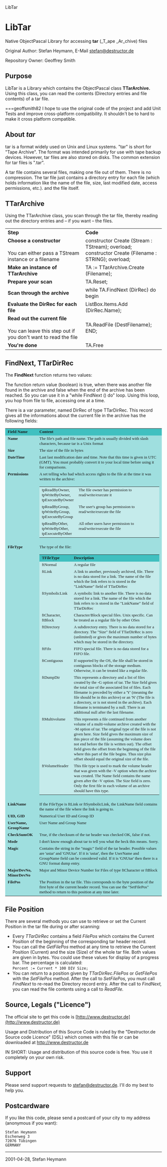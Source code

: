 
 LibTar

LibTar
======

Native ObjectPascal Library for accessing **tar** (_T_ape _Ar_chive) files

Original Author: Stefan Heymann, E-Mail [stefan@destructor.de](mailto:stefan@destructor.de)

Repository Owner: Geoffrey Smith


Purpose
-------

LibTar is a Library which contains the ObjectPascal class **TTarArchive.** Using this class, you can read the contents (Directory entries and file contents) of a tar file.

===geoffsmith82
I hope to use the original code of the project and add Unit Tests and improve cross-platform compatibility.  It shouldn't be to hard to make it cross platform compatible.

About _tar_
-----------

tar is a format widely used on Unix and Linux systems. "tar" is short for "Tape Archive". The format was intended primarily for use with tape backup devices. However, tar files are also stored on disks. The common extension for tar files is ".tar".

A tar file contains several files, making one file out of them. There is no compression. The tar file just contains a directory entry for each file (which holds information like the name of the file, size, last modified date, access permissions, etc.). and the file itself.

TTarArchive
-----------

Using the TTarArchive class, you scan through the tar file, thereby reading out the directory entries and – if you want – the files.

|     |     |
| --- | --- |
| **Step** | **Code** |
| **Choose a constructor**<br><br>You can either pass a TStream instance or a filename | constructor Create (Stream : TStream);  overload;<br>constructor Create (Filename : STRING); overload; |
| **Make an instance of TTarArchive** | TA := TTarArchive.Create (Filename); |
| **Prepare your scan** | TA.Reset; |
| **Scan through the archive** | while TA.FindNext (DirRec) do begin |
| **Evaluate the DirRec for each file** | ListBox.Items.Add (DirRec.Name); |
| **Read out the current file**<br><br>You can leave this step out if you don't want to read the file | TA.ReadFile (DestFilename);<br>  END; |
| **You're done** | TA.Free |

FindNext, TTarDirRec
--------------------

The **FindNext** function returns two values:

The function return value (boolean) is true, when there was another file found in the archive and false when the end of the archive has been reached. So you can use it in a "while FindNext () do" loop. Using this loop, you hop from file to file, accessing one at a time.

There is a var parameter, named DirRec of type TTarDirRec. This record gives all the informations about the current file in the archive has the following fields:

 <table border="0" cellpadding="3">
    <tr>
      <td bgcolor="#40C0C0" valign="top" align="left"><font face="Verdana" size="2"><b>Field Name</b></font></td>
      <td bgcolor="#40C0C0" valign="top" align="left"><b><font face="Verdana" size="2">Content</font></b></td>
    </tr>
    <tr>
      <td bgcolor="#9FDFDF" valign="top" align="left"><font face="Verdana" size="2"><b>Name</b></font></td>
      <td bgcolor="#9FDFDF" valign="top" align="left"><font face="Verdana" size="2">The file's path and file name. The
        path is usually divided with slash characters, because tar is a Unix format</font></td>
    </tr>
    <tr>
      <td bgcolor="#9FDFDF" valign="top" align="left"><font face="Verdana" size="2"><b>Size</b></font></td>
      <td bgcolor="#9FDFDF" valign="top" align="left"><font face="Verdana" size="2">The size of the file in bytes</font></td>
    </tr>
    <tr>
      <td bgcolor="#9FDFDF" valign="top" align="left"><font face="Verdana" size="2"><b>DateTime</b></font></td>
      <td bgcolor="#9FDFDF" valign="top" align="left"><font face="Verdana" size="2">Last last modification date and time.
        Note that this time is given in UTC (GMT). You must probably convert it to your local
        time before using it for comparisons.</font></td>
    </tr>
    <tr>
      <td bgcolor="#9FDFDF" valign="top" align="left"><font face="Verdana" size="2"><b>Permissions</b></font></td>
      <td bgcolor="#9FDFDF" valign="top" align="left"><font size="2" face="Verdana">A set telling who had which access
        rights to the file at the time it was written to the archive:</font>
        <div align="left">
          <table border="0" cellpadding="3">
            <tr>
              <td valign="top" align="left" bgcolor="#C5EBEB"><font size="2" face="Verdana">tpReadByOwner,<br>
                tpWriteByOwner,<br>
                tpExecuteByOwner</font></td>
              <td valign="top" align="left" bgcolor="#C5EBEB"><font face="Verdana" size="2">The file owner has
                permission to read/write/execute it</font></td>
            </tr>
            <tr>
              <td valign="top" align="left" bgcolor="#C5EBEB"><font size="2" face="Verdana">tpReadByGroup,<br>
 tpWriteByGroup,<br>
                tpExecuteByGroup</font></td>
              <td valign="top" align="left" bgcolor="#C5EBEB"><font face="Verdana" size="2">The user's group has
                permission to read/write/execute the file</font></td>
            </tr>
            <tr>
              <td valign="top" align="left" bgcolor="#C5EBEB"><font size="2" face="Verdana">                     tpReadByOther,<br>
                tpWriteByOther,<br>
                tpExecuteByOther</font></td>
              <td valign="top" align="left" bgcolor="#C5EBEB"><font face="Verdana" size="2">All other users have
                permission to read/write/execute the file</font></td>
            </tr>
          </table>
        </div>
      </td>
    </tr>
    <tr>
      <td bgcolor="#9FDFDF" valign="top" align="left"><font face="Verdana" size="2"><b>FileType</b></font></td>
      <td bgcolor="#9FDFDF" valign="top" align="left"><font size="2" face="Verdana">The type of the file:</font>
        <table border="0" cellpadding="3">
          <tr>
            <td valign="top" align="left" bgcolor="#40C0C0"><font size="2" face="Verdana"><b>TFileType</b></font></td>
            <td valign="top" align="left" bgcolor="#40C0C0"><font size="2" face="Verdana"><b>Description</b></font></td>
          </tr>
          <tr>
            <td valign="top" align="left" bgcolor="#C5EBEB"><font size="2" face="Verdana">ftNormal</font></td>
            <td valign="top" align="left" bgcolor="#C5EBEB"><font size="2" face="Verdana">A regular file</font></td>
          </tr>
          <tr>
            <td valign="top" align="left" bgcolor="#C5EBEB"><font size="2" face="Verdana">ftLink</font></td>
            <td valign="top" align="left" bgcolor="#C5EBEB"><font size="2" face="Verdana">A link to another, previously archived, file. There is no data stored for a
              link. The name of the file which the link refers to is stored in the
              &quot;LinkName&quot; field of TTarDirRec</font></td>
          </tr>
          <tr>
            <td valign="top" align="left" bgcolor="#C5EBEB"><font size="2" face="Verdana">ftSymbolicLink</font></td>
            <td valign="top" align="left" bgcolor="#C5EBEB"><font size="2" face="Verdana">A symbolic link to another file. There is no data stored for a link. The name of
              the file which the link refers to is stored in the &quot;LinkName&quot; field of
              TTarDirRec</font></td>
          </tr>
          <tr>
            <td valign="top" align="left" bgcolor="#C5EBEB"><font size="2" face="Verdana">ftCharacter, ftBlock</font></td>
            <td valign="top" align="left" bgcolor="#C5EBEB"><font size="2" face="Verdana">Character/Block special files. Unix specific. Can be treated as a regular file
              by other OSes</font></td>
          </tr>
          <tr>
            <td valign="top" align="left" bgcolor="#C5EBEB"><font size="2" face="Verdana">ftDirectory</font></td>
            <td valign="top" align="left" bgcolor="#C5EBEB"><font size="2" face="Verdana">A subdirectory entry. There is no data stored for a directory. The
              &quot;Size&quot; field of TTarDirRec is zero (unlimited) or gives the maximum
              number of bytes which may be stored in the directory.</font></td>
          </tr>
          <tr>
            <td valign="top" align="left" bgcolor="#C5EBEB"><font size="2" face="Verdana">ftFifo</font></td>
            <td valign="top" align="left" bgcolor="#C5EBEB"><font size="2" face="Verdana">FIFO special file. There is no data stored for a FIFO file.</font></td>
          </tr>
          <tr>
            <td valign="top" align="left" bgcolor="#C5EBEB"><font size="2" face="Verdana">ftContiguous</font></td>
            <td valign="top" align="left" bgcolor="#C5EBEB"><font size="2" face="Verdana">If supported by the OS, the file shall be stored in contiguous blocks of the
              storage medium. Otherwise, it can be treated like a regular file.</font></td>
          </tr>
          <tr>
            <td valign="top" align="left" bgcolor="#C5EBEB"><font size="2" face="Verdana">ftDumpDir</font></td>
            <td valign="top" align="left" bgcolor="#C5EBEB"><font size="2" face="Verdana">This represents a directory and a list of files created by the -G option of tar.
              The Size field gives the total size of the associated list of files. Each filename
              is preceded by either a 'Y' (meaning the file should be in this archive) or an 'N'
              (The file is a directory, or is not stored in the archive). Each filename is
              terminated by a null. There is an additional null after the last filename.</font></td>
          </tr>
          <tr>
            <td valign="top" align="left" bgcolor="#C5EBEB"><font size="2" face="Verdana">ftMultivolume</font></td>
            <td valign="top" align="left" bgcolor="#C5EBEB"><font size="2" face="Verdana">This represents a file continued from another volume of a multi-volume archive
              created with the -M option of tar. The original type of the file is not given
              here. Size field gives the maximum size of this piece of the file (assuming the
              volume does not end before the file is written out). The offset field gives the
              offset from the beginning of the file where this part of the file begins. Thus
              size plus offset should equal the original size of the file.</font></td>
          </tr>
          <tr>
            <td valign="top" align="left" bgcolor="#C5EBEB"><font size="2" face="Verdana">ftVolumeHeader</font></td>
            <td valign="top" align="left" bgcolor="#C5EBEB"><font size="2" face="Verdana">This file type is used to mark the volume header that was given with
              the -V option when the archive was created. The Name field contains the name given after the
              -V option. The Size field is zero. Only the first file in each volume of an archive should have this type.</font></td>
          </tr>
        </table>
      </td>
    </tr>
    <tr>
      <td bgcolor="#9FDFDF" valign="top" align="left"><font size="2" face="Verdana"><b>LinkName</b></font></td>
      <td bgcolor="#9FDFDF" valign="top" align="left"><font size="2" face="Verdana">If the
        FileType is ftLink or ftSymbolicLink, the LinkName field contains the name of the file
        where the link is going to.</font></td>
    </tr>
    <tr>
      <td bgcolor="#9FDFDF" valign="top" align="left"><font size="2" face="Verdana"><b>UID, GID</b></font></td>
      <td bgcolor="#9FDFDF" valign="top" align="left"><font size="2" face="Verdana">Numerical
        User ID and Group ID</font></td>
    </tr>
    <tr>
      <td bgcolor="#9FDFDF" valign="top" align="left"><font size="2" face="Verdana"><b>UserName,
        GroupName</b></font></td>
      <td bgcolor="#9FDFDF" valign="top" align="left"><font size="2" face="Verdana">User Name
        and Group Name</font></td>
    </tr>
    <tr>
      <td bgcolor="#9FDFDF" valign="top" align="left"><font size="2" face="Verdana"><b>CheckSumOK</b></font></td>
      <td bgcolor="#9FDFDF" valign="top" align="left"><font size="2" face="Verdana">True, if the
        checksum of the tar header was checked OK, false if not.</font></td>
    </tr>
    <tr>
      <td bgcolor="#9FDFDF" valign="top" align="left"><font size="2" face="Verdana"><b>Mode</b></font></td>
      <td bgcolor="#9FDFDF" valign="top" align="left"><font size="2" face="Verdana">I don't know
        enough about tar to tell you what the heck this means. Sorry.</font></td>
    </tr>
    <tr>
      <td bgcolor="#9FDFDF" valign="top" align="left"><font size="2" face="Verdana"><b>Magic</b></font></td>
      <td bgcolor="#9FDFDF" valign="top" align="left"><font size="2" face="Verdana">Contains the
        string in the &quot;magic&quot; field of the tar header. Possible values are 'ustar' and
        'GNUtar'. If it is 'ustar', then the UserName and GroupName field can be considered
        valid. If it is 'GNUtar' then there is a GNU format dump entry.</font></td>
    </tr>
    <tr>
      <td bgcolor="#9FDFDF" valign="top" align="left"><font size="2" face="Verdana"><b>MajorDevNo,
        MinorDevNo</b></font></td>
      <td bgcolor="#9FDFDF" valign="top" align="left"><font size="2" face="Verdana">Major and
        Minor Device Number for Files of type ftCharacter or ftBlock</font></td>
    </tr>
    <tr>
      <td bgcolor="#9FDFDF" valign="top" align="left"><font size="2" face="Verdana"><b>FilePos</b></font></td>
      <td bgcolor="#9FDFDF" valign="top" align="left"><font size="2" face="Verdana">The Position
        in the tar file. This corresponds to the byte position of the first byte of the current
        header record. You can use the &quot;SetFilePos&quot; method to return to this position
        at any time later.</font></td>
    </tr>
  </table>

File Position
-------------

There are several methods you can use to retrieve or set the Current Position in the tar file during or after scanning:

* Every _TTarDirRec_ contains a field _FilePos_ which contains the Current Position of the beginning of the corresponding tar header record.
* You can call the _GetFilePos_ method at any time to retrieve the Current Position (Current) and the size (Size) of the whole tar file. Both values are given in bytes. You could use these values for display of a progress bar. The percentage is calculated:  
    `Percent := Current * 100 DIV Size;`
* You can return to a position given by _TTarDirRec.FilePos_ or _GetFilePos_ with the _SetFilePos_ method. After the call to _SetFilePos,_ you must call _FindNext_ to re-read the Directory record entry. After the call to _FindNext,_ you can read the file contents using a call to _ReadFile._

Source, Legals ("Licence")
--------------------------

The official site to get this code is [http://www.destructor.de](http://www.destructor.de)  
  
Usage and Distribution of this Source Code is ruled by the "Destructor.de Source code Licence" (DSL) which comes with this file or can be downloaded at http://www.destructor.de  
  
IN SHORT: Usage and distribution of this source code is free. You use it completely on your own risk.

Support
-------

Please send support requests to [stefan@destructor.de](mailto:stefan@destructor.de). I'll do my best to help you.

Postcardware
------------

If you like this code, please send a postcard of your city to my address (anonymous if you want):

	Stefan Heymann
	Eschenweg 3
	72076 Tübingen
	GERMANY

* * *

2001-04-28, Stefan Heymann
